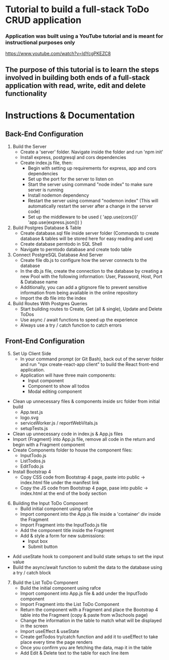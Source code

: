 # Tutorial to build a full-stack ToDo CRUD application

### Application was built using a YouTube tutorial and is meant for instructional purposes only
https://www.youtube.com/watch?v=ldYcgPKEZC8

## The purpose of this tutorial is to learn the steps involved in building both ends of a full-stack application with read, write, edit and delete functionality

# Instructions & Documentation

## Back-End Configuration

 1. Build the Server
    - Create a 'server' folder. Navigate inside the folder and run 'npm init'
    - Install express, postgresql and cors dependencies
    - Create index.js file, then:
       - Begin with setting up requirements for express, app and cors dependencies
       - Set up the port for the server to listen on
       - Start the server using command "node index" to make sure server is running
       - Install nodemon dependency
       - Restart the server using command "nodemon index" (This will automatically restart the server after a change in the server code)
       - Set up the middleware to be used (
            'app.use(cors())'
            'app.use(express.json())
        )
 2. Build Postgres Database & Table
    - Create database.sql file inside server folder (Commands to create database & tables will be stored here for easy reading and use)
    - Create database perntodo in SQL Shell
    - Navigate to perntodo database and create todo table
 3. Connect PostgreSQL Database And Server
    - Create file db.js to configure how the server connects to the database
    - In the db.js file, create the connection to the database by creating a new Pool with the following information: User, Password, Host, Port & Database name
    - Additionally, you can add a gitignore file to prevent sensitive information from being available in the online repository
    - Import the db file into the index
 4. Build Routes With Postgres Queries
    - Start building routes to Create, Get (all & single), Update and Delete ToDos
    - Use async / await functions to speed up the experience
    - Always use a try / catch function to catch errors
    
## Front-End Configuration

 5. Set Up Client Side
    - In your command prompt (or Git Bash), back out of the server folder and run "npx create-react-app client" to build the React front-end application.
    - Application will have three main components: 
       - Input component
       - Component to show all todos
       - Modal editing component
   - Clean up unnecessary files & components inside src folder from initial build
       - App.test.js
       - logo.svg
       - serviceWorker.js / reportWebVitals.js
       - setupTests.js
   - Clean up unnecessary code in index.js & App.js files
   - Import {Fragment} into App.js file, remove all code in the return and begin with a Fragment component
   - Create Components folder to house the component files:
       - InputTodo.js
       - ListTodos.js
       - EditTodo.js
   - Install Bootstrap 4
       - Copy CSS code from Bootstrap 4 page, paste into public -> index.html file under the manifest link
       - Copy the JS code from Bootstrap 4 page, pase into public -> index.html at the end of the body section
 6. Building the Input ToDo Component
    - Build initial component using rafce
    - Import component into the App.js file inside a 'container' div inside the Fragment
    - Import Fragment into the InputTodo.js file
    - Add the component title inside the Fragment
    - Add & style a form for new submissions:
        - Input box
        - Submit button 
   - Add useState hook to component and build state setups to set the input value
   - Build the async/await function to submit the data to the database using a try / catch block
 7. Build the List ToDo Component
    - Build the initial component using rafce
    - Import component into App.js file & add under the InputTodo component
    - Import Fragment into the List ToDo Component
    - Return the component with a Fragment and place the Bootstrap 4 table into the Fragment (copy & paste from w3schools page)
    - Change the information in the table to match what will be displayed in the screen
    - Import useEffect & useState
    - Create getTodos try/catch function and add it to useEffect to take place every time the page renders
    - Once you confirm you are fetching the data, map it in the table
    - Add Edit & Delete text to the table for each line item